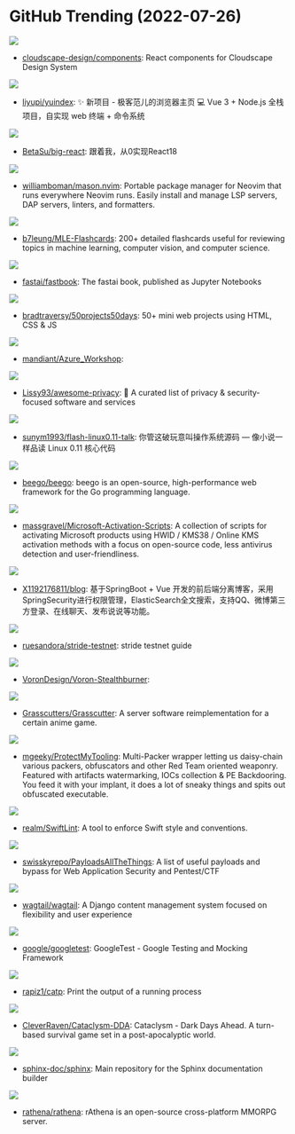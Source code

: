 # GitHub Trending (2022-07-26)

![](https://img.shields.io/badge/TypeScript-New%20548-green?style=flat-square&logo=appveyor)
- [cloudscape-design/components](https://github.com/cloudscape-design/components): React components for Cloudscape Design System

![](https://img.shields.io/badge/TypeScript-New%20146-green?style=flat-square&logo=appveyor)
- [liyupi/yuindex](https://github.com/liyupi/yuindex): ✨ 新项目 - 极客范儿的浏览器主页 💻 Vue 3 + Node.js 全栈项目，自实现 web 终端 + 命令系统

![](https://img.shields.io/badge/TypeScript-New%20184-green?style=flat-square&logo=appveyor)
- [BetaSu/big-react](https://github.com/BetaSu/big-react): 跟着我，从0实现React18

![](https://img.shields.io/badge/Lua-New%20216-green?style=flat-square&logo=appveyor)
- [williamboman/mason.nvim](https://github.com/williamboman/mason.nvim): Portable package manager for Neovim that runs everywhere Neovim runs. Easily install and manage LSP servers, DAP servers, linters, and formatters.

![](https://img.shields.io/badge/none-New%20182-green?style=flat-square&logo=appveyor)
- [b7leung/MLE-Flashcards](https://github.com/b7leung/MLE-Flashcards): 200+ detailed flashcards useful for reviewing topics in machine learning, computer vision, and computer science.

![](https://img.shields.io/badge/Jupyter%20Notebook-New%2070-green?style=flat-square&logo=appveyor)
- [fastai/fastbook](https://github.com/fastai/fastbook): The fastai book, published as Jupyter Notebooks

![](https://img.shields.io/badge/CSS-New%20275-green?style=flat-square&logo=appveyor)
- [bradtraversy/50projects50days](https://github.com/bradtraversy/50projects50days): 50+ mini web projects using HTML, CSS & JS

![](https://img.shields.io/badge/HCL-New%20120-green?style=flat-square&logo=appveyor)
- [mandiant/Azure_Workshop](https://github.com/mandiant/Azure_Workshop): 

![](https://img.shields.io/badge/none-New%20227-green?style=flat-square&logo=appveyor)
- [Lissy93/awesome-privacy](https://github.com/Lissy93/awesome-privacy): 🦄 A curated list of privacy & security-focused software and services

![](https://img.shields.io/badge/HTML-New%20235-green?style=flat-square&logo=appveyor)
- [sunym1993/flash-linux0.11-talk](https://github.com/sunym1993/flash-linux0.11-talk): 你管这破玩意叫操作系统源码 — 像小说一样品读 Linux 0.11 核心代码

![](https://img.shields.io/badge/Go-New%2018-green?style=flat-square&logo=appveyor)
- [beego/beego](https://github.com/beego/beego): beego is an open-source, high-performance web framework for the Go programming language.

![](https://img.shields.io/badge/Batchfile-New%2073-green?style=flat-square&logo=appveyor)
- [massgravel/Microsoft-Activation-Scripts](https://github.com/massgravel/Microsoft-Activation-Scripts): A collection of scripts for activating Microsoft products using HWID / KMS38 / Online KMS activation methods with a focus on open-source code, less antivirus detection and user-friendliness.

![](https://img.shields.io/badge/Java-New%2026-green?style=flat-square&logo=appveyor)
- [X1192176811/blog](https://github.com/X1192176811/blog): 基于SpringBoot + Vue 开发的前后端分离博客，采用SpringSecurity进行权限管理，ElasticSearch全文搜索，支持QQ、微博第三方登录、在线聊天、发布说说等功能。

![](https://img.shields.io/badge/none-New%2032-green?style=flat-square&logo=appveyor)
- [ruesandora/stride-testnet](https://github.com/ruesandora/stride-testnet): stride testnet guide

![](https://img.shields.io/badge/none-New%208-green?style=flat-square&logo=appveyor)
- [VoronDesign/Voron-Stealthburner](https://github.com/VoronDesign/Voron-Stealthburner): 

![](https://img.shields.io/badge/Java-New%2057-green?style=flat-square&logo=appveyor)
- [Grasscutters/Grasscutter](https://github.com/Grasscutters/Grasscutter): A server software reimplementation for a certain anime game.

![](https://img.shields.io/badge/PowerShell-New%2042-green?style=flat-square&logo=appveyor)
- [mgeeky/ProtectMyTooling](https://github.com/mgeeky/ProtectMyTooling): Multi-Packer wrapper letting us daisy-chain various packers, obfuscators and other Red Team oriented weaponry. Featured with artifacts watermarking, IOCs collection & PE Backdooring. You feed it with your implant, it does a lot of sneaky things and spits out obfuscated executable.

![](https://img.shields.io/badge/Swift-New%205-green?style=flat-square&logo=appveyor)
- [realm/SwiftLint](https://github.com/realm/SwiftLint): A tool to enforce Swift style and conventions.

![](https://img.shields.io/badge/Python-New%2038-green?style=flat-square&logo=appveyor)
- [swisskyrepo/PayloadsAllTheThings](https://github.com/swisskyrepo/PayloadsAllTheThings): A list of useful payloads and bypass for Web Application Security and Pentest/CTF

![](https://img.shields.io/badge/Python-New%207-green?style=flat-square&logo=appveyor)
- [wagtail/wagtail](https://github.com/wagtail/wagtail): A Django content management system focused on flexibility and user experience

![](https://img.shields.io/badge/C%2B%2B-New%2012-green?style=flat-square&logo=appveyor)
- [google/googletest](https://github.com/google/googletest): GoogleTest - Google Testing and Mocking Framework

![](https://img.shields.io/badge/Rust-New%20188-green?style=flat-square&logo=appveyor)
- [rapiz1/catp](https://github.com/rapiz1/catp): Print the output of a running process

![](https://img.shields.io/badge/C%2B%2B-New%2031-green?style=flat-square&logo=appveyor)
- [CleverRaven/Cataclysm-DDA](https://github.com/CleverRaven/Cataclysm-DDA): Cataclysm - Dark Days Ahead. A turn-based survival game set in a post-apocalyptic world.

![](https://img.shields.io/badge/Python-New%204-green?style=flat-square&logo=appveyor)
- [sphinx-doc/sphinx](https://github.com/sphinx-doc/sphinx): Main repository for the Sphinx documentation builder

![](https://img.shields.io/badge/C%2B%2B-New%2015-green?style=flat-square&logo=appveyor)
- [rathena/rathena](https://github.com/rathena/rathena): rAthena is an open-source cross-platform MMORPG server.

